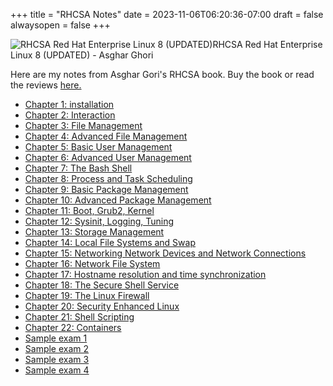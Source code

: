 +++
title = "RHCSA Notes"
date = 2023-11-06T06:20:36-07:00
draft = false
alwaysopen = false
+++ 

![RHCSA Red Hat Enterprise Linux 8 (UPDATED)](https://m.media-amazon.com/images/I/71CYB3rmSTL._SL1360_.jpg?classes=inline&height=125px)RHCSA Red Hat Enterprise Linux 8 (UPDATED) - Asghar Ghori

Here are my notes from Asghar Gori's RHCSA book. Buy the book or read the reviews [here.](https://www.amazon.com/RHCSA-Red-Enterprise-Linux-UPDATED/dp/1775062147/ref=sr_1_6?crid=3TDQLDWCOKJGL&keywords=rhcsa&qid=1701790165&sprefix=rhcs%2Caps%2C128&sr=8-6)

- [Chapter 1: installation](1_installation.md)
- [Chapter 2: Interaction](/linux/rhcsa/2_interaction)
- [Chapter 3: File Management](/linux/rhcsa/3_file_management)
- [Chapter 4: Advanced File Management](/linux/rhcsa/4_adv_file_management)
- [Chapter 5: Basic User Management](/linux/rhcsa/5_basic_user_management)
- [Chapter 6: Advanced User Management](/linux/rhcsa/6_Adv_user_management)
- [Chapter 7: The Bash Shell](/linux/rhcsa/7_bash_shell)
- [Chapter 8: Process and Task Scheduling](/linux/rhcsa/8_process_and_task_scheduling)
- [Chapter 9: Basic Package Management](/linux/rhcsa/9_basic_package_management)
- [Chapter 10: Advanced Package Management](/linux/rhcsa/10_adv_package_management)
- [Chapter 11: Boot, Grub2, Kernel](/linux/rhcsa/11_boot_grub2_kernel)
- [Chapter 12: Sysinit, Logging, Tuning](/linux/rhcsa/12_sysinit_logging_tuning)
- [Chapter 13: Storage Management](/linux/rhcsa/13_Storage_Management) 
- [Chapter 14: Local File Systems and Swap](/linux/rhcsa/14_Local_File_Systems_and_Swap)
- [Chapter 15: Networking Network Devices and Network Connections](/linux/rhcsa/15_Networking_Network_Devices_and_Network_Connections)
- [Chapter 16: Network File System](/linux/rhcsa/16_Network%20File%20System)
- [Chapter 17: Hostname resolution and time synchronization](/linux/rhcsa/17_Hostname_resolution_and_time_synchronization) 
- [Chapter 18: The Secure Shell Service](/linux/rhcsa/18_The_Secure_Shell_Service)
- [Chapter 19: The Linux Firewall](/linux/rhcsa/19_The_Linux_Firewall)
- [Chapter 20: Security Enhanced Linux](/linux/rhcsa/20_Security_Enhanced_Linux)
- [Chapter 21: Shell Scripting](/linux/rhcsa/21_Shell_Scripting)
- [Chapter 22: Containers](/linux/rhcsa/22_Containers)
- [Sample exam 1](/linux/rhcsa/Sample_exam_1)
- [Sample exam 2](/linux/rhcsa/Sample_exam_2)
- [Sample exam 3](/linux/rhcsa/Sample_exam_3)
- [Sample exam 4](/linux/rhcsa/Sample_exam_4)                                                                                 
